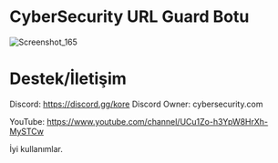 
# CyberSecurity URL Guard Botu

![Screenshot_165](https://github.com/user-attachments/assets/312c5c64-9296-43ac-8797-7bdb36b978c3)



# Destek/İletişim
Discord: https://discord.gg/kore
Discord Owner: cybersecurity.com

YouTube: https://www.youtube.com/channel/UCu1Zo-h3YpW8HrXh-MySTCw

İyi kullanımlar.
